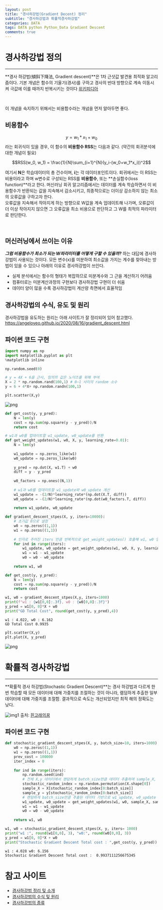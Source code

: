 ```yaml
---  
layout: post  
title: "경사하강법(Gradient Decent) 정리"
subtitle: "경사하강법과 확률적경사하강법"  
categories: DATA
tags: DATA python Python_Data Gradient Descent
comments: true  
---  
```


# 경사하강법 정의
---
**경사 하강법(傾斜下降法, Gradient descent)**은 1차 근삿값 발견용 최적화 알고리즘이다. 기본 개념은 함수의 기울기(경사)를 구하고 경사의 반대 방향으로 계속 이동시켜 극값에 이를 때까지 반복시키는 것이다
[위키피디아](https://ko.wikipedia.org/wiki/%EA%B2%BD%EC%82%AC_%ED%95%98%EA%B0%95%EB%B2%95)  

</br>

이 개념을 숙지하기 위해서는 비용함수라는 개념을 먼저 알아두면 좋다.

## 비용함수
$$y = w_1*x_1 + w_0 $$ 라는 회귀식이 있을 경우, 이 함수의 **비용함수 RSS**는 다음과 같다. (약간의 회귀분석에 대한 개념이 필요)  

$$RSS(w_0, w_1) = \frac{1}{N}\sum_{i=1}^{N}(y_i-(w_0+w_1*x_i))^2$$

여기서 **N**은 학습데이터의 총 건수이며, **i**는 각 데이터포인트이다. 회귀에서는 이 RSS는 비용이라고 하며 w변수로 구성되는 RSS를 **비용함수**, 또는 **손실함수(loss function)**라고 한다. 머신러닝 회귀 알고리즘에서는 데이터를 계속 학습하면서 이 비용함수가 반환되는 값을 지속해서 감소시키고, 최종적으로는 더이상 감소하지 않는 최소의 오류값을 구하고자 한다.  
오류값을 지속해서 작아지게 하는 방향으로 W값을 계속 업데이트해 나가며, 오류값이 더 이상 작아지지 않으면 그 오류값을 최소 비용으로 판단하고 그 W를 최적의 파라미터로 판단한다.  

</br>

## 머신러닝에서 쓰이는 이유 

_**그럼 비용함수가 최소가 되는 W파라미터를 어떻게 구할 수 있을까?**_ 하는 대답에 경사하강법이 사용되는 것이다. 모든 변수(x)를 미분하여 최소값을 가지는 계수를 찾아내는 방법이 있을 수 있으나 아래의 이유로 경사하강법이 쓰인다.
 - 실제 분석에서는 함수의 형태가 복잡하므로 미분계수와 그 근을 계산하기 어려움
 - 컴퓨터로는 미분계산과정의 구현보다 경사하강법 구현이 더 쉬움
 - 데이터 양이 많을 수록 경사하강법이 계산량 측면에서 효율적임

## 경사하강법의 수식, 유도 및 원리
경사하강법을 유도하는 원리는 아래 사이트가 잘 정리되어 있어 참고했다.
https://angeloyeo.github.io/2020/08/16/gradient_descent.html

## 파이썬 코드 구현


```python
import numpy as np
import matplotlib.pyplot as plt
%matplotlib inline

np.random.seed(0)

# y = 4X + 6을 근사, 임의의 값은 노이즈를 위해 부여
X = 2 * np.random.rand(100,1) # 0~1 사이의 random 소수 
y = 6 + 4*X+ np.random.randn(100,1)
```


```python
plt.scatter(X,y)
```

    
![png](https://sangminje.github.io/assets/img/gradient/output_2_1.png)
    



```python
def get_cost(y, y_pred):
    N = len(y)
    cost = np.sum(np.square(y - y_pred))/N
    return cost
```


```python
# w1과 w0를 업데이트할 w1_update, w0_update를 반환
def get_weight_updates(w1, w0, X, y, learning_rate=0.01):
    N = len(y)
    
    w1_update = np.zeros_like(w1)
    w0_update = np.zeros_like(w0)
    
    y_pred = np.dot(X, w1.T) + w0
    diff = y - y_pred
    
    w0_factors = np.ones((N,1))
    
    # w1과 w0를 업데이트할 w1_update와 w0_update 계산
    w1_update = -(2/N)*learning_rate*(np.dot(X.T, diff))
    w0_update = -(2/N)*learning_rate*(np.dot(w0_factors.T, diff))
    
    return w1_update, w0_update
```


```python
def gradient_descent_stpes(X, y, iters=10000):
    # 초기값 0으로 설정
    w0 = np.zeros((1,1))
    w1 = np.zeros((1,1))
    
    # 인자로 주어진 iters 만큼 반복적으로 get_weight_updates() 호출해 w1, w0 업데이트
    for ind in range(iters):
        w1_update, w0_update = get_weight_updates(w1, w0, X, y, learning_rate=0.01)
        w1 = w1 - w1_update
        w0 = w0 - w0_update
    
    return w1, w0
```


```python
def get_cost(y, y_pred):
    N = len(y)
    cost = np.sum(np.square(y - y_pred))/N
    return cost

w1, w0 = gradient_descent_stpes(X,y, iters=1000)
print(f"w1 : {w1[0,0]:.3f}, w0 : {w0[0,0]:.3f}")
y_pred = w1[0, 0]*X + w0
print("GD Total Cost", round(get_cost(y, y_pred),4))
```

    w1 : 4.022, w0 : 6.162
    GD Total Cost 0.9935
    


```python
plt.scatter(X,y)
plt.plot(X, y_pred)
```

    
![png](https://sangminje.github.io/assets/img/gradient/output_7_1.png)
    

# 확률적 경사하강법
---
**확률적 경사 하강법(Stochastic Gradient Descent)**는 경사 하강법과 다르게 한번 학습할 때 모든 데이터에 대해 가중치를 조절하는 것이 아니라, 램덤하게 추출한 일부 데이터에 대해 가중치를 조절함. 결과적으로 속도는 개선되었지만 최적 해의 정확도는 낮다.

![img1](https://t1.daumcdn.net/cfile/tistory/996AFC3C5B0CF0C901)
출처: [흰고래의꿈](https://twinw.tistory.com/247 )

## 파이썬 코드 구현

```python
def stochastic_gradient_descent_stpes(X, y, batch_size=10, iters=1000):
    w0 = np.zeros((1,1))
    w1 = np.zeros((1,1))
    prev_cost = 100000
    iter_index = 0
    
    for ind in range(iters):
        np.random.seed(ind)
        # 전체 X,y 데이터에서 랜덤하게 batch_size만큼 데이터 추출하여 sample_X, sample_y로 저장
        stochastic_random_index = np.random.permutation(X.shape[0])
        sample_X = X[stochastic_random_index[0:batch_size]]
        sample_y = y[stochastic_random_index[0:batch_size]]
        # 랜덤하게 batch_size만큼 추출된 데이터 기반으로 w1_update, w0_update 계산 후 업데이트
        w1_update, w0_update = get_weight_updates(w1, w0, sample_X, sample_y, learning_rate = 0.01)
        w1 = w1 - w1_update
        w0 = w0 - w0_update
    
    return w1, w0
```


```python
w1, w0 = stochastic_gradient_descent_stpes(X, y, iters= 1000)
print("w1 :", round(w1[0,0], 3), "w0:", round(w0[0,0], 3))
y_pred = w1[0, 0]*X + w0
print("Stochastic Gradient Descent Total cost : ",get_cost(y, y_pred))
```

    w1 : 4.028 w0: 6.156
    Stochastic Gradient Descent Total cost :  0.9937111256675345
    



# 참고 사이트
 - [경사하강법 정리 및 소개](https://velog.io/@sasganamabeer/AI-Gradient-Descent%EA%B2%BD%EC%82%AC%ED%95%98%EA%B0%95%EB%B2%95)
 - [경사하강법의 수식 및 원리](https://angeloyeo.github.io/2020/08/16/gradient_descent.html)
 - [경사하강법의 종류](https://twinw.tistory.com/247)